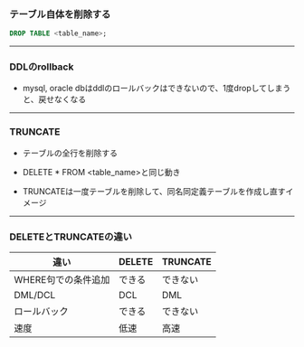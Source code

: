 ### テーブル自体を削除する

```sql
DROP TABLE <table_name>;
```

---

### DDLのrollback

- mysql, oracle dbはddlのロールバックはできないので、1度dropしてしまうと、戻せなくなる

---

### TRUNCATE

- テーブルの全行を削除する

- DELETE * FROM <table_name>と同じ動き  

- TRUNCATEは一度テーブルを削除して、同名同定義テーブルを作成し直すイメージ

---

### DELETEとTRUNCATEの違い

|       違い       |DELETE|TRUNCATE|
|-----------------|------|--------|
|WHERE句での条件追加| できる | できない |
|     DML/DCL     |  DCL  |   DML   |
|   ロールバック   | できる |  できない  |
|      速度      |  低速  |    高速    |